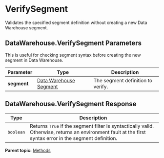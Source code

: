 # VerifySegment

Validates the specified segment definition without creating a new Data Warehouse segment.

## DataWarehouse.VerifySegment Parameters

This is useful for checking segment syntax before creating the new segment in Data Warehouse.

|Parameter|Type|Description|
|---------|----|-----------|
|**segment** |[Data Warehouse Segment](../data_types/r_data_warehouse_segment.md#) | The segment definition to verify. |

## DataWarehouse.VerifySegment Response

|Type|Description|
|----|-----------|
| `boolean` | Returns `True` if the segment filter is syntactically valid. Otherwise, returns an environment fault at the first syntax error in the segment definition. |

**Parent topic:** [Methods](../methods/c_data_warehouse_methods.md)

